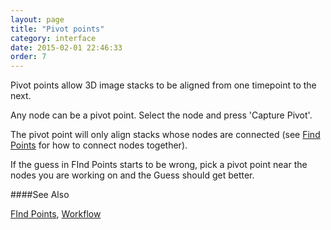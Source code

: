 ```yaml
---
layout: page
title: "Pivot points"
category: interface
date: 2015-02-01 22:46:33
order: 7
---
```


Pivot points allow 3D image stacks to be aligned from one timepoint to the next.

Any node can be a pivot point. Select the node and press 'Capture Pivot'.

The pivot point will only align stacks whose nodes are connected (see [Find Points][1] for how to connect nodes together).

If the guess in FInd Points starts to be wrong, pick a pivot point near the nodes you are working on and the Guess should get better.

####See Also

[FInd Points][1],
[Workflow][2]

[1]: /Vascular-Analysis/find-points/ "find-points"
[2]: /Vascular-Analysis/workflow/ "workflow"

